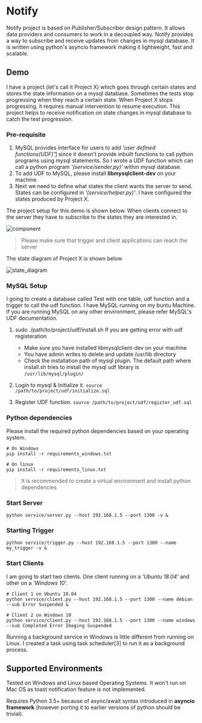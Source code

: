 # Notify

Notify project is based on Publisher/Subscriber design pattern. It allows data providers and consumers to work in a decoupled way. 
Notify provides a way to subscribe and receive updates from changes in mysql database. It is written using python's asyncio framework 
making it lightweight, fast and scalable.  

## Demo

I have a project (let's call it Project X) which goes through certain states and stores the state information on a mysql database. 
Sometimes the tests stop progressing when they reach a certain state. When Project X stops progressing, it requires manual intervention 
to resume execution. This project helps to receive notification on state changes in mysql database to catch the test progression.

### Pre-requisite

1. MySQL provides interface for users to add *'user defined functions(UDF)'*[1] since it doesn't provide inbuilt functions to call 
python programs using mysql statements. So I wrote a UDF function which can call a python program *'(service/sender.py)'* within mysql
database. 
2. To add UDF to MySQL, please install **libmysqlclient-dev** on your machine.
3. Next we need to define what states the client wants the server to send. States can be configured in *'(service/helper.py)'*. 
I have configured the states produced by Project X. 

The project setup for this demo is shown below. When clients connect to the server they have to subscribe to the states they are
interested in.

![component](https://user-images.githubusercontent.com/8402606/45314997-130f9200-b4e8-11e8-900c-5368a4d0a7a3.jpg)

> Please make sure that trigger and client applications can reach the server

The state diagram of Project X is shown below

![state_diagram](https://user-images.githubusercontent.com/8402606/45314495-c11a3c80-b4e6-11e8-8958-5ec3b1bdeff4.jpg)

### MySQL Setup

I going to create a database called Test with one table, udf function and a trigger to call the udf function. I have MySQL running on my
buntu Machine. If you are running MySQL on any other environment, please refer MySQL's UDF documentation. 

1. sudo ./path/to/project/udf/install.sh 
   If you are getting error with udf registeration
      + Make sure you have installed libmysqlclient-dev on your machine
      + You have admin writes to delete and update /usr/lib directory
      + Check the installation path of mysql plugin. The default path where install.sh tries to install the mysql udf library is 
      `/usr/lib/mysql/plugin/`
 
2. Login to mysql & Initialize it. `source /path/to/project/udf/initialize.sql`
3. Register UDF function. `source /path/to/project/udf/register_udf.sql`

### Python dependencies

Please install the required python dependencies based on your operating system.

```
# On Windows
pip install -r requirements_windows.txt

# On linux
pip install -r requirements_linux.txt
```

> It is recommended to create a virtual environment and install python dependencies

### Start Server

`python service/server.py --host 192.168.1.5 --port 1300 -v &`

### Starting Trigger

`python service/trigger.py --host 192.168.1.5 --port 1300 --name my_trigger -v &`

### Start Clients 

I am going to start two clients. One client running on a *'Ubuntu 18.04'* and other on a *'Windows 10'*. 

```
# Client 1 on Ubuntu 18.04
python service/client.py --host 192.168.1.5 --port 1300 --name debian --sub Error Suspended &

# Client 2 on Windows 10
python service/client.py --host 192.168.1.5 --port 1300 --name windows --sub Completed Error Imaging Suspended
```

Running a background service in Windows is little different from running on Linux. I created a task using task scheduler[3] to run it as a background process. 

## Supported Environments

Tested on Windows and Linux based Operating Systems. It won't run on Mac OS as toast notification feature is not implemented.

Requires Python 3.5+ because of async/await syntax introduced in **asyncio framework** (however porting it to earlier versions of python
should be trivial).  

[1]: https://dev.mysql.com/doc/refman/8.0/en/adding-functions.html
[2]: https://docs.microsoft.com/en-us/windows/desktop/taskschd/task-scheduler-start-page
